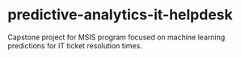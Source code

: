 # predictive-analytics-it-helpdesk
Capstone project for MSIS program focused on machine learning predictions for IT ticket resolution times.
